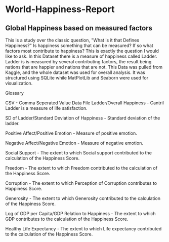 # World-Happiness-Report
## Global Happiness based on measured factors

This is a study over the classic question, "What is it that Defines Happiness?" Is happiness something that can be measured?
If so what factors most contribute to happiness? This is exactly the question I would like to ask. In this Dataset there is a 
measure of happiness called Ladder. Ladder is is measured by several contributing factors, the result being nations
that are happier and nations that are not. This Data was pulled from Kaggle, and the whole dataset was used for overall analysis.
It was structured using SQLite while MatPlotLib and Seaborn were used for visualization.

Glossary

CSV - Comma Seperated Value Data File
Ladder/Overall Happiness - Cantril Ladder is a measure of life satisfaction.

SD of Ladder/Standard Deviation of Happiness - Standard deviation of the ladder.

Positive Affect/Positive Emotion - Measure of positive emotion.

Negative Affect/Negative Emotion - Measure of negative emotion.

Social Support - The extent to which Social support contributed to the calculation of the Happiness Score.

Freedom - The extent to which Freedom contributed to the calculation of the Happiness Score.

Corruption - The extent to which Perception of Corruption contributes to Happiness Score.

Generosity - The extent to which Generosity contributed to the calculation of the Happiness Score.

Log of GDP per Capita/GDP Relation to Happiness - The extent to which GDP contributes to the calculation of the Happiness Score.

Healthy Life Expectancy - The extent to which Life expectancy contributed to the calculation of the Happiness Score.
